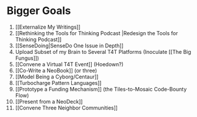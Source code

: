# Bigger Goals



1. [[Externalize My Writings]]
2. [[Rethinking the Tools for Thinking Podcast |Redesign the Tools for Thinking Podcast]]
3. [[SenseDoing|SenseDo One Issue in Depth]]
4. Upload Subset of my Brain to Several T4T Platforms (Inoculate [[The Big Fungus]])
5. [[Convene a Virtual T4T Event]] (Hoedown?)
6. [[Co-Write a NeoBook]] (or three)
7. [[Model Being a Cyborg/Centaur]]
8. [[Turbocharge Pattern Languages]]
9. [[Prototype a Funding Mechanism]] (the Tiles-to-Mosaic Code-Bounty Flow)
10. [[Present from a NeoDeck]]
11. [[Convene Three Neighbor Communities]]